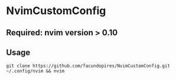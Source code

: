 
# NvimCustomConfig




## Required: nvim version > 0.10

## Usage
```
git clone https://github.com/facundopires/NvimCustomConfig.git ~/.config/nvim && nvim
```


